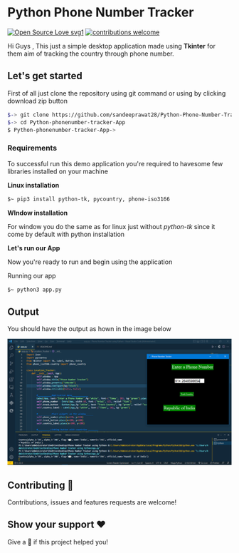 # Python Phone Number Tracker

[![Open Source Love svg1](https://badges.frapsoft.com/os/v1/open-source.svg?v=103)]()
[![contributions welcome](https://img.shields.io/badge/contributions-welcome-brightgreen.svg?style=flat)]()

Hi Guys , This just a simple desktop application made using **Tkinter** for them aim of tracking the country through phone number. 

## Let's get started 

First of all just clone the repository using git command or using by clicking download zip button 

```bash 
$-> git clone https://github.com/sandeeprawat28/Python-Phone-Number-Tracker.git
$-> cd Python-phonenumber-tracker-App
$ Python-phonenumber-tracker-App-> 
```

### Requirements 

To successful run this demo application you're required to havesome few libraries installed on your machine 

**Linux installation**
```bash
$~ pip3 install python-tk, pycountry, phone-iso3166
```

**WIndow installation** 

For window you do the same as for linux just without *python-tk* since it come by default with python installation 

**Let's run our App**

Now you're ready to run and begin using the application 

Running our app

```bash
$~ python3 app.py
```

## Output 

You should have the output as hown in the image below 

![Phone number Tracke](output.png)

## Contributing 💚
Contributions, issues and features requests are welcome!

## Show your support ❤️
Give a 🌟 if this project helped you!
